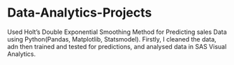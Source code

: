 # Data-Analytics-Projects
Used Holt’s Double Exponential Smoothing Method for Predicting sales Data using Python(Pandas,
Matplotlib, Statsmodel).
Firstly, I cleaned the data, adn then trained and tested for predictions, and analysed data in SAS Visual Analytics.
